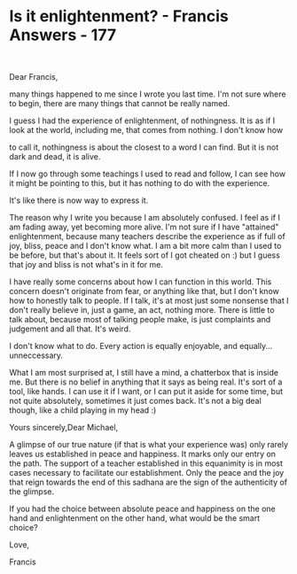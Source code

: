 # Is it enlightenment? - Francis Answers - 177

&nbsp;




Dear Francis,  

many things happened to me since I wrote you last time. I'm not sure where to begin, there are many things that cannot be really named.  

I guess I had the experience of enlightenment, of nothingness. It is as if I look at the world, including me, that comes from nothing. I don't know how  

to call it, nothingness is about the closest to a word I can find. But it is not dark and dead, it is alive.  

If I now go through some teachings I used to read and follow, I can see how it might be pointing to this, but it has nothing to do with the experience.  

It's like there is now way to express it.  

The reason why I write you because I am absolutely confused. I feel as if I am fading away, yet becoming more alive. I'm not sure if I have &quot;attained&quot; enlightenment, because many teachers describe the experience as if full of joy, bliss, peace and I don't know what. I am a bit more calm than I used to be before, but that's about it. It feels sort of I got cheated on :) but I guess that joy and bliss is not what's in it for me.  

I have really some concerns about how I can function in this world. This concern doesn't originate from fear, or anything like that, but I don't know how to honestly talk to people. If I talk, it's at most just some nonsense that I don't really believe in, just a game, an act, nothing more. There is little to talk about, because most of talking people make, is just complaints and judgement and all that. It's weird.  

I don't know what to do. Every action is equally enjoyable, and equally... unneccessary.  

What I am most surprised at, I still have a mind, a chatterbox that is inside me. But there is no belief in anything that it says as being real. It's sort of a tool, like hands. I can use it if I want, or I can put it aside for some time, but not quite absolutely, sometimes it just comes back. It's not a big deal though, like a child playing in my head :)  

Yours sincerely,Dear Michael,

A glimpse of our true nature (if that is what your experience was) only rarely leaves us established in peace and happiness. It marks only our entry on the path. The support of a teacher established in this equanimity is in most cases necessary to facilitate our establishment. Only the peace and the joy that reign towards the end of this sadhana are the sign of the authenticity of the glimpse.

If you had the choice between absolute peace and happiness on the one hand and enlightenment on the other hand, what would be the smart choice?

Love,

Francis










